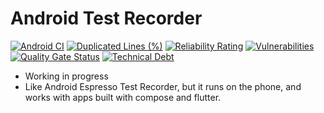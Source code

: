 # Android Test Recorder

[![Android CI](https://github.com/xuduo/Android-Test-Recorder/actions/workflows/android-ci.yaml/badge.svg)](https://github.com/xuduo/Android-Test-Recorder/actions/workflows/android-ci.yaml)
[![Duplicated Lines (%)](https://sonarcloud.io/api/project_badges/measure?project=xuduo_Android-Test-Recorder&metric=duplicated_lines_density)](https://sonarcloud.io/summary/new_code?id=xuduo_Android-Test-Recorder)
[![Reliability Rating](https://sonarcloud.io/api/project_badges/measure?project=xuduo_Android-Test-Recorder&metric=reliability_rating)](https://sonarcloud.io/summary/new_code?id=xuduo_Android-Test-Recorder)
[![Vulnerabilities](https://sonarcloud.io/api/project_badges/measure?project=xuduo_Android-Test-Recorder&metric=vulnerabilities)](https://sonarcloud.io/summary/new_code?id=xuduo_Android-Test-Recorder)
[![Quality Gate Status](https://sonarcloud.io/api/project_badges/measure?project=xuduo_Android-Test-Recorder&metric=alert_status)](https://sonarcloud.io/summary/new_code?id=xuduo_Android-Test-Recorder)
[![Technical Debt](https://sonarcloud.io/api/project_badges/measure?project=xuduo_Android-Test-Recorder&metric=sqale_index)](https://sonarcloud.io/summary/new_code?id=xuduo_Android-Test-Recorder)

* Working in progress
* Like Android Espresso Test Recorder, but it runs on the phone, and works with apps built with
  compose and flutter.

